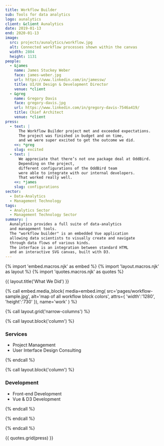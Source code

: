 ```yaml
---
title: Workflow Builder
sub: Tools for data analytics
logo: aunalytics
client: &client Aunalytics
date: 2019-01-13
end: 2020-01-13
image:
  src: projects/aunalytics/workflow.jpg
  alt: Connected workflow processes shown within the canvas
  width: 2804
  height: 1131
people:
  - &james
    name: James Stuckey Weber
    face: james-weber.jpg
    url: https://www.linkedin.com/in/jamessw/
    title: UI/UX Design & Development Director
    venue: *client
  - &greg
    name: Gregory Davis
    face: gregory-davis.jpg
    url: https://www.linkedin.com/in/gregory-davis-7546a419/
    title: Chief Architect
    venue: *client
press:
  - text: |
      The Workflow Builder project met and exceeded expectations.
      The project was finished in budget and on time,
      and we were super excited to get the outcome we did.
    <<: *greg
    slug: excited
  - text: |
      We appreciate that there’s not one package deal at OddBird.
      Depending on the project,
      different configurations of the OddBird team
      were able to integrate with our internal developers.
      That worked really well.
    <<: *james
    slug: configurations
sector:
  - Data-Analytics
  - Management Technology
tags:
  - Analytics Sector
  - Management Technology Sector
summary: |
  Aunalytics provides a full suite of data-analytics
  and management tools.
  The "workflow builder" is an embedded Vue application
  allowing data scientists to visually create and navigate
  through data flows of various kinds.
  The interface is an integration between standard HTML
  and an interactive SVG canvas, built with D3.
---
```

{% import 'embed.macros.njk' as embed %}
{% import 'layout.macros.njk' as layout %}
{% import 'quotes.macros.njk' as quotes %}

{{ layout.title('What We Did') }}


{% call embed.media_block(
  media=embed.img(
  src='pages/workflow-sample.jpg',
   alt='map of all workflow block colors',
   attrs={
    'width':'1280',
    'height':'730'
   }),
   name='work'
) %}

{% call layout.grid('narrow-columns') %}

{% call layout.block('column') %}

### Services

 - Project Management
 - User Interface Design Consulting

 {% endcall %}

 {% call layout.block('column') %}

### Development

  - Front-end Development
  - Vue & D3 Development

{% endcall %}

{% endcall %}

{% endcall %}

{{ quotes.grid(press) }}
